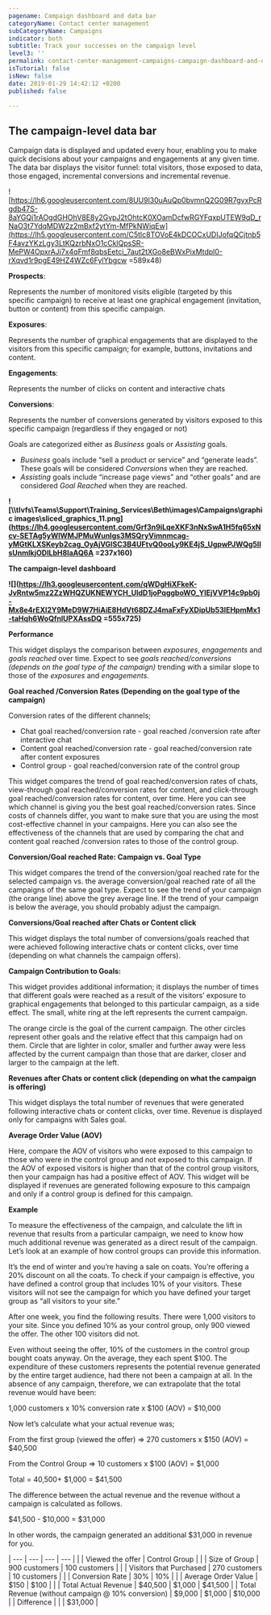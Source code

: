 ```yaml
---
pagename: Campaign dashboard and data bar
categoryName: Contact center management
subCategoryName: Campaigns
indicator: both
subtitle: Track your successes on the campaign level
level3: ''
permalink: contact-center-management-campaigns-campaign-dashboard-and-data-bar.html
isTutorial: false
isNew: false
date: 2019-01-29 14:42:12 +0200
published: false

---
```

## **The campaign-level data bar**

Campaign data is displayed and updated every hour, enabling you to make quick decisions about your campaigns and engagements at any given time. The data bar displays the visitor funnel: total visitors, those exposed to data, those engaged, incremental conversions and incremental revenue. 

  
![https://lh6.googleusercontent.com/8UU9l30uAuQp0bvmnQ2G09R7gvxPcRgdb47S-8aYGQj1rAOgdGHOhV8E8y2GvpJ2tOhtcK0XOamDcfwRGYFqxpUTEW9qD_rNaO3t7YdqMDW2z2mBxf2ytYm-MfPkNWiqEw](https://lh5.googleusercontent.com/C5tlc8TOVoE4kDCOCxUDIJofqQCjtnb5F4avzYKzLgy3LtKQzrbNxO1cCklQpsSR-MePW4OpxrAJi7x4qFmf8qbsEetci_7aut2tXGo8eBWxPixMtdpl0-rXqvd1r9pgE49HZ4WZc6FylYbgcw =589x48)

**Prospects**:

Represents the number of monitored visits eligible (targeted by this specific campaign) to receive at least one graphical engagement (invitation, button or content) from this specific campaign.

**Exposures**:

Represents the number of graphical engagements that are displayed to the visitors from this specific campaign; for example, buttons, invitations and content.

**Engagements**:

Represents the number of clicks on content and interactive chats

**Conversions**:

Represents the number of conversions generated by visitors exposed to this specific campaign (regardless if they engaged or not)

Goals are categorized either as _Business_ goals or _Assisting_ goals.

* _Business_ goals include “sell a product or service” and “generate leads”. These goals will be considered _Conversions_ when they are reached.
* _Assisting_ goals include “increase page views” and “other goals” and are considered _Goal Reached_ when they are reached. 

**![\\\\tlvfs\\Teams\\Support\\Training_Services\\Beth\\images\\Campaigns\\graphic images\\sliced_graphics_11.png](https://lh4.googleusercontent.com/Grf3n9iLqeXKF3nNxSwA1H5fq65xNcv-SETAg5yWlWMJPMuWunlgs3MSQryVimnmcag-yMGtKLXSKeyb2cag_OyAjVGISC3B4UFtvQ0ooLy9KE4jS_UgpwPJWQg5IIsUnmlkjODlLbH8IaAQ6A =237x160)**



**The campaign-level dashboard**

**![](https://lh3.googleusercontent.com/qWDgHiXFkeK-JvRntw5mz2ZzWHQZUKNEWYCH_UldD1joPqggboWO_YIEjVVP14c9pb0j-Mx8e4rEXl2Y9MeD9W7HiAiE8HdVt68DZJ4maFxFyXDipUb53lEHpmMx1-taHqh6WoQfnlUPXAssDQ =555x725)**

**Performance**

This widget displays the comparison between _exposures_, _engagements_ and _goals reached_ over time. Expect to see _goals reached/conversions (depends on the goal type of the campaign)_ trending with a similar slope to those of the _exposures_ and _engagements._

**Goal reached /Conversion Rates (Depending on the goal type of the campaign)**

Conversion rates of the different channels; 

* Chat goal reached/conversion rate - goal reached /conversion rate after interactive chat
* Content goal reached/conversion rate - goal reached/conversion rate after content exposures
* Control group - goal reached/conversion rate of the control group

This widget compares the trend of goal reached/conversion rates of chats, view-through goal reached/conversion rates for content, and click-through goal reached/conversion rates for content, over time. Here you can see which channel is giving you the best goal reached/conversion rates. Since costs of channels differ, you want to make sure that you are using the most cost-effective channel in your campaigns. Here you can also see the effectiveness of the channels that are used by comparing the chat and content goal reached /conversion rates to those of the control group.

**Conversion/Goal reached Rate: Campaign vs. Goal Type**

This widget compares the trend of the conversion/goal reached rate for the selected campaign vs. the average conversion/goal reached rate of all the campaigns of the same goal type. Expect to see the trend of your campaign (the orange line) above the grey average line. If the trend of your campaign is below the average, you should probably adjust the campaign.

**Conversions/Goal reached after Chats or Content click** 

This widget displays the total number of conversions/goals reached that were achieved following interactive chats or content clicks, over time (depending on what channels the campaign offers).

**Campaign Contribution to Goals:**

This widget provides additional information; it displays the number of times that different goals were reached as a result of the visitors’ exposure to graphical engagements that belonged to this particular campaign, as a side effect. The small, white ring at the left represents the current campaign. 

  
The orange circle is the goal of the current campaign. The other circles represent other goals and the relative effect that this campaign had on them. Circle that are lighter in color, smaller and further away were less affected by the current campaign than those that are darker, closer and larger to the campaign at the left.

**Revenues after Chats or content click (depending on what the campaign is offering)** 

This widget displays the total number of revenues that were generated following interactive chats or content clicks, over time. Revenue is displayed only for campaigns with Sales goal.

**Average Order Value (AOV)**

Here, compare the AOV of visitors who were exposed to this campaign to those who were in the control group and not exposed to this campaign. If the AOV of exposed visitors is higher than that of the control group visitors, then your campaign has had a positive effect of AOV. This widget will be displayed if revenues are generated following exposure to this campaign and only if a control group is defined for this campaign. 

**Example**

To measure the effectiveness of the campaign, and calculate the lift in revenue that results from a particular campaign, we need to know how much additional revenue was generated as a direct result of the campaign. Let’s look at an example of how control groups can provide this information.

It’s the end of winter and you’re having a sale on coats. You’re offering a 20% discount on all the coats. To check if your campaign is effective, you have defined a control group that includes 10% of your visitors. These visitors will not see the campaign for which you have defined your target group as “all visitors to your site.”

After one week, you find the following results. There were 1,000 visitors to your site. Since you defined 10% as your control group, only 900 viewed the offer. The other 100 visitors did not.

Even without seeing the offer, 10% of the customers in the control group bought coats anyway. On the average, they each spent $100. The expenditure of these customers represents the potential revenue generated by the entire target audience, had there not been a campaign at all. In the absence of any campaign, therefore, we can extrapolate that the total revenue would have been:

1,000 customers x 10% conversion rate x $100 (AOV) = $10,000

Now let’s calculate what your actual revenue was;

From the first group (viewed the offer) => 270 customers x $150 (AOV) = $40,500

From the Control Group => 10 customers x $100 (AOV) = $1,000

Total = 40,500+ $1,000 = $41,500

The difference between the actual revenue and the revenue without a campaign is calculated as follows.

$41,500 - $10,000 = $31,000

In other words, the campaign generated an additional $31,000 in revenue for you.

| --- | --- | --- | --- |
|  | Viewed the offer | Control Group |  |
| Size of Group | 900 customers | 100 customers |  |
| Visitors that Purchased | 270 customers | 10 customers |  |
| Conversion Rate | 30% | 10% |  |
| Average Order Value | $150 | $100  |  |
| Total Actual Revenue | $40,500 | $1,000 | $41,500 |
| Total Revenue (without campaign @ 10% conversion) | $9,000 | $1,000 | $10,000 |
| Difference |  |  | $31,000 |
